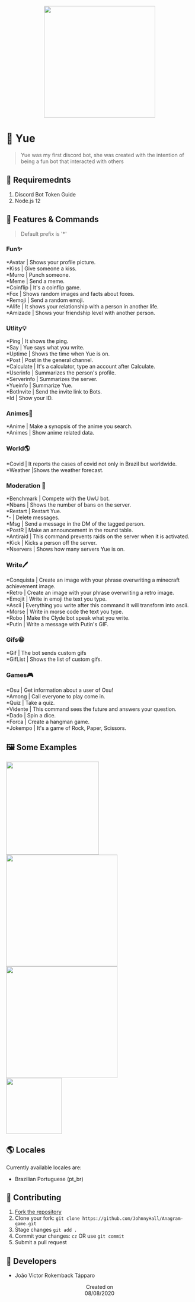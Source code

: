 <p align="center">
  <img src="https://i.imgur.com/ZSifSPK.png" height='300'/>
</p>

# 🍭 Yue
> Yue was my first discord bot, she was created with the intention of being a fun bot that interacted with others

## 📜 Requiremednts
1. Discord Bot Token Guide
2. Node.js 12

## 📝 Features & Commands
> Default prefix is '*'

### Fun✨
*Avatar | Shows your profile picture.<br>
*Kiss | Give someone a kiss.<br>
*Murro | Punch someone.<br>
*Meme | Send a meme.<br>
*Coinflip | It's a coinflip game.<br>
*Fox | Shows random images and facts about foxes.<br>
*Remoji | Send a random emoji.<br>
*Alife | It shows your relationship with a person in another life.<br>
*Amizade | Shows your friendship level with another person.<br>

### Utlity💡
*Ping | It shows the ping.<br>
*Say | Yue says what you write.<br>
*Uptime | Shows the time when Yue is on.<br>
*Post | Post in the general channel.<br>
*Calculate | It's a calculator, type an account after Calculate.<br>
*Userinfo | Summarizes the person's profile.<br>
*Serverinfo | Summarizes the server.<br>
*Yueinfo | Summarize Yue.<br>
*BotInvite | Send the invite link to Bots.<br>
*Id | Show your ID.<br>

### Animes🎌
*Anime | Make a synopsis of the anime you search.<br>
*Animes | Show anime related data.<br>

### World🌎
*Covid | It reports the cases of covid not only in Brazil but worldwide.<br>
*Weather |Shows the weather forecast.<br>

### Moderation 💬
*Benchmark | Compete with the UwU bot.<br>
*Nbans | Shows the number of bans on the server.<br>
*Restart | Restart Yue.<br>
*- | Delete messages.<br>
*Msg | Send a message in the DM of the tagged person.<br>
*PostR | Make an announcement in the round table.<br>
*Antiraid | This command prevents raids on the server when it is activated.<br>
*Kick | Kicks a person off the server.<br>
*Nservers | Shows how many servers Yue is on.<br>

### Write🖊️
*Conquista | Create an image with your phrase overwriting a minecraft achievement image.<br>
*Retro | Create an image with your phrase overwriting a retro image.<br>
*Emojit | Write in emoji the text you type.<br>
*Ascii | Everything you write after this command it will transform into ascii.<br>
*Morse | Write in morse code the text you type.<br>
*Robo | Make the Clyde bot speak what you write.<br>
*Putin | Write a message with Putin's GIF.<br>

### Gifs😀
*Gif | The bot sends custom gifs<br>
*GifList | Shows the list of custom gifs.<br>

### Games🎮
*Osu | Get information about a user of Osu!<br>
*Among | Call everyone to play come in.<br>
*Quiz | Take a quiz.<br>
*Vidente | This command sees the future and answers your question.<br>
*Dado | Spin a dice.<br>
*Forca | Create a hangman game.<br>
*Jokempo | It's a game of Rock, Paper, Scissors.<br>

## 🖼️ Some Examples
  <img src="https://i.imgur.com/PsxGxMN.png" height='250'/><br>
  <img src="https://i.imgur.com/mIt0IG5.png" height='300'/><br>
  <img src="https://i.imgur.com/LuRAABM.png" height='300'/><br>
  <img src="https://i.imgur.com/GeXmPiY.png" height='150'/>
  
## 🌎 Locales
Currently available locales are:
- Brazilian Portuguese (pt_br)

## 🤝 Contributing
1. [Fork the repository](https://github.com/JohnnyHall/Anagram-game/fork)
2. Clone your fork: `git clone https://github.com/JohnnyHall/Anagram-game.git`
3. Stage changes `git add .`
4. Commit your changes: `cz` OR use `git commit`
5. Submit a pull request

## 👤 Developers
 - João Victor Rokemback Tápparo

<p align="center">
  Created on <br>
  08/08/2020
</p>
